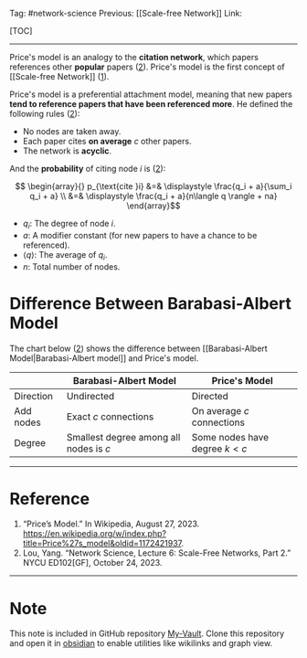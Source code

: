 Tag: #network-science 
Previous: [[Scale-free Network]]
Link: 

[TOC]

---

Price's model is an analogy to the **citation network**, which papers references other **popular** papers (<u>2</u>). Price's model is the first concept of [[Scale-free Network]] (<u>1</u>).

Price's model is a preferential attachment model, meaning that new papers **tend to reference papers that have been referenced more**. He defined the following rules (<u>2</u>):

- No nodes are taken away.
- Each paper cites **on average** $c$ other papers.
- The network is **acyclic**.

And the **probability** of citing node $i$ is (<u>2</u>):

$$
\begin{array}{}
	p_{\text{cite }i} &=& 
	\displaystyle
	\frac{q_i + a}{\sum_i q_i + a} \\
	&=& 
	\displaystyle
	\frac{q_i + a}{n\langle q \rangle + na}
\end{array}$$

- $q_i$: The degree of node $i$.
- $a$: A modifier constant (for new papers to have a chance to be referenced).
- $\langle q\rangle$: The average of $q_i$.
- $n$: Total number of nodes.

# Difference Between Barabasi-Albert Model

The chart below (<u>2</u>) shows the difference between [[Barabasi-Albert Model|Barabasi-Albert model]] and Price's model.

|           | Barabasi-Albert Model                  | Price's Model                  |
| --------- | -------------------------------------- | ------------------------------ |
| Direction | Undirected                             | Directed                       |
| Add nodes | Exact $c$ connections                  | On average $c$ connections     |
| Degree    | Smallest degree among all nodes is $c$ | Some nodes have degree $k < c$ | 

---

# Reference

1. “Price’s Model.” In Wikipedia, August 27, 2023. https://en.wikipedia.org/w/index.php?title=Price%27s_model&oldid=1172421937.
2. Lou, Yang. “Network Science, Lecture 6: Scale-Free Networks, Part 2.” NYCU ED102[GF], October 24, 2023.

---

# Note

This note is included in GitHub repository [My-Vault](https://github.com/LittleD3092/My-Vault.git). Clone this repository and open it in [obsidian](https://obsidian.md/) to enable utilities like wikilinks and graph view.